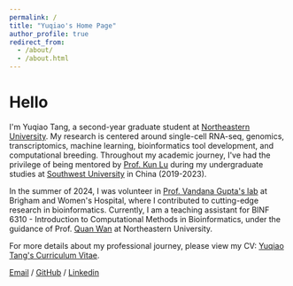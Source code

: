 ```yaml
---
permalink: /
title: "Yuqiao's Home Page"
author_profile: true
redirect_from: 
  - /about/
  - /about.html
---
```


# Hello
I'm Yuqiao Tang, a second-year graduate student at [Northeastern University](https://www.northeastern.edu/). My research is centered around single-cell RNA-seq, genomics, transcriptomics, machine learning, bioinformatics tool development, and computational breeding. Throughout my academic journey, I've had the privilege of being mentored by [Prof. Kun Lu](https://www.researchgate.net/profile/Kun-Lu-15) during my undergraduate studies at [Southwest University](https://eecs.pku.edu.cn/) in China (2019-2023).

In the summer of 2024, I was volunteer in [Prof. Vandana Gupta's lab](https://guptalab.bwh.harvard.edu/) at Brigham and Women's Hospital, where I contributed to cutting-edge research in bioinformatics. Currently, I am a teaching assistant for BINF 6310 - Introduction to Computational Methods in Bioinformatics, under the guidance of Prof. [Quan Wan](https://cos.northeastern.edu/people/quan-wan/) at Northeastern University.

For more details about my professional journey, please view my CV: [Yuqiao Tang's Curriculum Vitae](../assets/Curriculum_Vitae.pdf).

[Email](tang.yuqi@northeastern.edu) / [GitHub](https://github.com/YUQIAOTANG) / [Linkedin](https://www.linkedin.com/in/yuqiao-tang-a0b7b62a3/)

